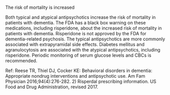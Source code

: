 The risk of mortality is increased

Both typical and atypical antipsychotics increase the risk of mortality in patients with dementia. The FDA has a black box warning on these medications, including risperidone, about the increased risk of mortality in patients with dementia. Risperidone is not approved by the FDA for dementia-related psychosis. The typical antipsychotics are more commonly associated with extrapyramidal side effects. Diabetes mellitus and agranulocytosis are associated with the atypical antipsychotics, including risperidone. Periodic monitoring of serum glucose levels and CBCs is recommended.

Ref: Reese TR, Thiel DJ, Cocker KE: Behavioral disorders in dementia: Appropriate nondrug interventions and antipsychotic use. Am Fam Physician 2016;94(4):276-282.  2) Risperdal prescribing information. US Food and Drug Administration, revised 2017.